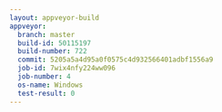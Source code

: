 ```yaml
---
layout: appveyor-build
appveyor:
  branch: master
  build-id: 50115197
  build-number: 722
  commit: 5205a5a4d95a0f0575c4d932566401adbf1556a9
  job-id: 7wix4nfy224ww096
  job-number: 4
  os-name: Windows
  test-result: 0
---
```

